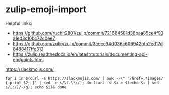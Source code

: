 # zulip-emoji-import

Helpful links:

- https://github.com/ruchit2801/zulip/commit/721664581d36baa85ce4f93a1ed3c10bc72c0ee7
- https://github.com/zulip/zulip/commit/3eeec94d036c606942bfa2ed17d8488417ffc312
- https://zulip.readthedocs.io/en/latest/tutorials/documenting-api-endpoints.html




https://slackmojis.com/



```
for i in $(curl -s https://slackmojis.com/ | awk -F\" '/href=.*images/ { print $2; }' | sed -e s/\?.\*//); do (curl -s $i > $(echo $i | sed s/[:/]/-/g); echo $i)& done
```
